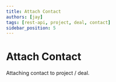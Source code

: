 ```yaml
---
title: Attach Contact
authors: [jay]
tags: [rest-api, project, deal, contact]
sidebar_position: 5
---
```


# Attach Contact

Attaching contact to project / deal.
